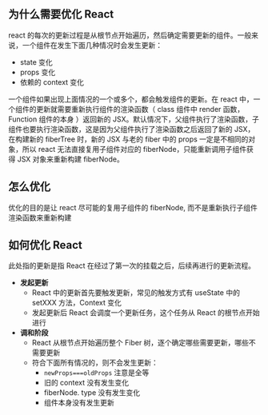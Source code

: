 
## 为什么需要优化 React

react 的每次的更新过程是从根节点开始遍历，然后确定需要更新的组件。一般来说，一个组件在发生下面几种情况时会发生更新：

- state 变化
- props 变化
- 依赖的 context 变化

一个组件如果出现上面情况的一个或多个，都会触发组件的更新。在 react 中，一个组件的更新就需要重新执行组件的渲染函数（ class 组件中 render 函数，Function 组件的本身 ）返回新的 JSX。默认情况下，父组件执行了渲染函数，子组件也要执行渲染函数，这是因为父组件执行了渲染函数之后返回了新的 JSX，在构建新的 fiberTree 时，新的 JSX 与老的 fiber 中的 props 一定是不相同的对象，所以 react 无法直接复用子组件对应的 fiberNode，只能重新调用子组件获得 JSX 对象来重新构建 fiberNode。

## 怎么优化

优化的目的是让 react 尽可能的复用子组件的 fiberNode, 而不是重新执行子组件渲染函数来重新构建

## 如何优化 React

此处指的更新是指 React 在经过了第一次的挂载之后，后续再进行的更新流程。

- **发起更新**
	- React 中的更新首先要触发更新，常见的触发方式有 useState 中的 setXXX 方法，Context 变化
	- 发起更新后 React 会调度一个更新任务，这个任务从 React 的根节点开始进行
- **调和阶段**
	- React 从根节点开始遍历整个 Fiber 树，逐个确定哪些需要更新，哪些不需要更新
	- 符合下面所有情况的，则不会发生更新：
		- `newProps===oldProps` 注意是全等
		- 旧的 context 没有发生变化
		- fiberNode. type 没有发生变化
		- 组件本身没有发生更新